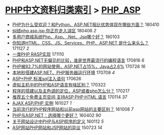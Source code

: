 [PHP中文资料归类索引](../README.md) > [PHP_ASP](PHP_ASP.md)
====
- [PHP为什么受欢迎？和Python、ASP.NET相比优势体现在哪些方面？](http://jkwz.applinzi.com/ittc/7090358536544715786.html#PHP%E4%B8%BA%E4%BB%80%E4%B9%88%E5%8F%97%E6%AC%A2%E8%BF%8E%EF%BC%9F%E5%92%8CPython%E3%80%81ASP.NET%E7%9B%B8%E6%AF%94%E4%BC%98%E5%8A%BF%E4%BD%93%E7%8E%B0%E5%9C%A8%E5%93%AA%E4%BA%9B%E6%96%B9%E9%9D%A2%EF%BC%9F) 180410  
- [纠结php,asp,jsp,你正在走入误区](http://jkwz.applinzi.com/ittc/7088768336227992593.html#%E7%BA%A0%E7%BB%93php%2Casp%2Cjsp%2C%E4%BD%A0%E6%AD%A3%E5%9C%A8%E8%B5%B0%E5%85%A5%E8%AF%AF%E5%8C%BA) 180406 *2* 
- [多用户商城系统Php、Asp、.Net、Jsp哪个好？](http://jkwz.applinzi.com/ittc/7054360781569655824.html#%E5%A4%9A%E7%94%A8%E6%88%B7%E5%95%86%E5%9F%8E%E7%B3%BB%E7%BB%9FPhp%E3%80%81Asp%E3%80%81.Net%E3%80%81Jsp%E5%93%AA%E4%B8%AA%E5%A5%BD%EF%BC%9F) 180103  
- [你知道HTML、CSS、JS、Services、PHP、ASP.NET 是什么来头么？](http://jkwz.applinzi.com/ittc/7040664426498229265.html#%E4%BD%A0%E7%9F%A5%E9%81%93HTML%E3%80%81CSS%E3%80%81JS%E3%80%81Services%E3%80%81PHP%E3%80%81ASP.NET+%E6%98%AF%E4%BB%80%E4%B9%88%E6%9D%A5%E5%A4%B4%E4%B9%88%EF%BC%9F) 171127 *2* 
- [一类PHP RASP实现](http://jkwz.applinzi.com/ittc/7034423429627905040.html#%E4%B8%80%E7%B1%BBPHP+RASP%E5%AE%9E%E7%8E%B0) 171110  
- [PHP和ASP.NET无偏见的比较，谁是世界最流行的编程语言](http://jkwz.applinzi.com/ittc/7002384902614680593.html#PHP%E5%92%8CASP.NET%E6%97%A0%E5%81%8F%E8%A7%81%E7%9A%84%E6%AF%94%E8%BE%83%EF%BC%8C%E8%B0%81%E6%98%AF%E4%B8%96%E7%95%8C%E6%9C%80%E6%B5%81%E8%A1%8C%E7%9A%84%E7%BC%96%E7%A8%8B%E8%AF%AD%E8%A8%80) 170816 *6* 
- [PHP被82.7%的网站使用，ASP.NET占15%，Java占2.6%](http://jkwz.applinzi.com/ittc/6995345012009993232.html#PHP%E8%A2%AB82.7%25%E7%9A%84%E7%BD%91%E7%AB%99%E4%BD%BF%E7%94%A8%EF%BC%8CASP.NET%E5%8D%A015%25%EF%BC%8CJava%E5%8D%A02.6%25) 170728 *16* 
- [本地秒搭建ASP.NET、PHP服务器运行环境](http://jkwz.applinzi.com/ittc/6987932474179847173.html#%E6%9C%AC%E5%9C%B0%E7%A7%92%E6%90%AD%E5%BB%BAASP.NET%E3%80%81PHP%E6%9C%8D%E5%8A%A1%E5%99%A8%E8%BF%90%E8%A1%8C%E7%8E%AF%E5%A2%83) 170708 *4* 
- [ASP+PHP 标准sql注入语句](http://jkwz.applinzi.com/ittc/6983441557599290372.html#ASP%2BPHP+%E6%A0%87%E5%87%86sql%E6%B3%A8%E5%85%A5%E8%AF%AD%E5%8F%A5) 170626  
- [虚拟主机中的PHP和ASP语言有啥区别？](http://jkwz.applinzi.com/ittc/6947802307088614405.html#%E8%99%9A%E6%8B%9F%E4%B8%BB%E6%9C%BA%E4%B8%AD%E7%9A%84PHP%E5%92%8CASP%E8%AF%AD%E8%A8%80%E6%9C%89%E5%95%A5%E5%8C%BA%E5%88%AB%EF%BC%9F) 170322  
- [程序的搭建以及主色调的定位，ASP或者php怎么分？](http://jkwz.applinzi.com/ittc/6935541614423589892.html#%E7%A8%8B%E5%BA%8F%E7%9A%84%E6%90%AD%E5%BB%BA%E4%BB%A5%E5%8F%8A%E4%B8%BB%E8%89%B2%E8%B0%83%E7%9A%84%E5%AE%9A%E4%BD%8D%EF%BC%8CASP%E6%88%96%E8%80%85php%E6%80%8E%E4%B9%88%E5%88%86%EF%BC%9F) 170217  
- [推荐五个免费主页空间  支持ASP·PHP·HTML 语言](http://jkwz.applinzi.com/ittc/6922212085256946693.html#%E6%8E%A8%E8%8D%90%E4%BA%94%E4%B8%AA%E5%85%8D%E8%B4%B9%E4%B8%BB%E9%A1%B5%E7%A9%BA%E9%97%B4++%E6%94%AF%E6%8C%81ASP%C2%B7PHP%C2%B7HTML+%E8%AF%AD%E8%A8%80) 170114 *37* 
- [AJAX ASP/PHP 实例](http://jkwz.applinzi.com/ittc/6893600634976076805.html#AJAX+ASP%2FPHP+%E5%AE%9E%E4%BE%8B) 161027 *1* 
- [当前流行的PHP程序网站和以前asp网站的主要区别？](http://jkwz.applinzi.com/ittc/6886719975057785860.html#%E5%BD%93%E5%89%8D%E6%B5%81%E8%A1%8C%E7%9A%84PHP%E7%A8%8B%E5%BA%8F%E7%BD%91%E7%AB%99%E5%92%8C%E4%BB%A5%E5%89%8Dasp%E7%BD%91%E7%AB%99%E7%9A%84%E4%B8%BB%E8%A6%81%E5%8C%BA%E5%88%AB%EF%BC%9F) 161008 *7* 
- [PHP与ASP.NET：选择哪个更好？](http://jkwz.applinzi.com/ittc/6816263092115604484.html#PHP%E4%B8%8EASP.NET%EF%BC%9A%E9%80%89%E6%8B%A9%E5%93%AA%E4%B8%AA%E6%9B%B4%E5%A5%BD%EF%BC%9F) 160402 *90* 
- [关于网站设计中PHP与ASP程序的定义](http://jkwz.applinzi.com/ittc/6786404095128765444.html#%E5%85%B3%E4%BA%8E%E7%BD%91%E7%AB%99%E8%AE%BE%E8%AE%A1%E4%B8%ADPHP%E4%B8%8EASP%E7%A8%8B%E5%BA%8F%E7%9A%84%E5%AE%9A%E4%B9%89) 160112 *5* 
- [ASP网站PHP网站和JSP网站的异议](http://jkwz.applinzi.com/ittc/547650615218941447.html#ASP%E7%BD%91%E7%AB%99PHP%E7%BD%91%E7%AB%99%E5%92%8CJSP%E7%BD%91%E7%AB%99%E7%9A%84%E5%BC%82%E8%AE%AE) 150723 *14* 
